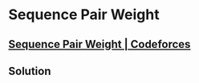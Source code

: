 # Sequence Pair Weight
## [Sequence Pair Weight | Codeforces](https://codeforces.com/problemset/problem/1527/C?fbclid=IwAR20dcSToyA5QipaMCchnW7nw-QENmGU0Wek0lct54lRXXmeB5HyKKczWsU)

## Solution
```cpp

```

